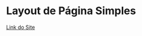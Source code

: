 # Layout de Página Simples

[Link do Site](https://cesar-augusto-costa.github.io/curso_proz_introducao_programacao_web/02_layout/index.html)